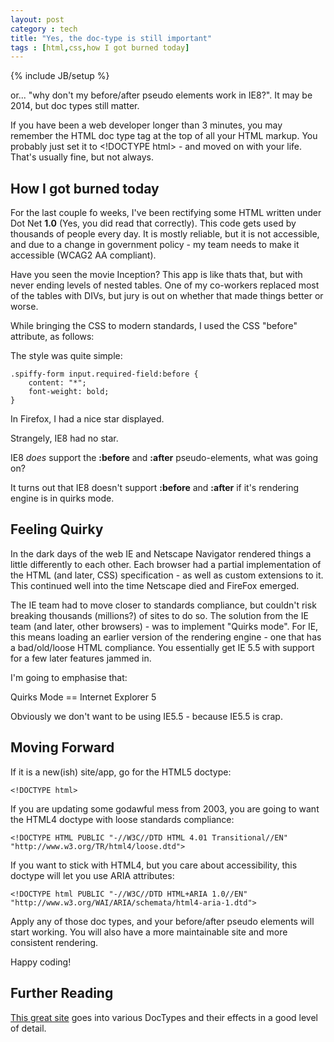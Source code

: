 ```yaml
---
layout: post
category : tech
title: "Yes, the doc-type is still important"
tags : [html,css,how I got burned today]
---
```

{% include JB/setup %}

or... "why don't my before/after pseudo elements work in IE8?". It may be 2014, but doc types still matter.

<!--more-->

If you have been a web developer longer than 3 minutes, you may remember the HTML doc type tag at the top of all your HTML markup. You probably just set it to &lt;!DOCTYPE html&gt; - and moved on with your life. That's usually fine, but not always.

## How I got burned today
For the last couple fo weeks, I've been rectifying some HTML written under Dot Net **1.0** (Yes, you did read that correctly). This code gets used by thousands of people every day. It is mostly reliable, but it is not accessible, and due to a change in government policy - my team needs to make it accessible (WCAG2 AA compliant).

Have you seen the movie Inception? This app is like thats that, but with never ending levels of nested tables. One of my co-workers replaced most of the tables with DIVs, but jury is out on whether that made things better or worse.

While bringing the CSS to modern standards, I used the CSS "before" attribute, as follows:

The style was quite simple:

```
.spiffy-form input.required-field:before {
    content: "*";
    font-weight: bold;
}
```

In Firefox, I had a nice star displayed.

Strangely, IE8 had no star.

IE8 *does* support the **:before** and **:after** pseudo-elements, what was going on?

It turns out that IE8 doesn't support **:before** and **:after** if it's rendering engine is in quirks mode.

## Feeling Quirky

In the dark days of the web IE and Netscape Navigator rendered things a little differently to each other. Each browser had a partial implementation of the HTML (and later, CSS) specification - as well as custom extensions to it. This continued well into the time Netscape died and FireFox emerged.

The IE team had to move closer to standards compliance, but couldn't risk breaking thousands (millions?) of sites to do so. The solution from the IE team (and later, other browsers) - was to implement "Quirks mode". For IE, this means loading an earlier version of the rendering engine - one that has a bad/old/loose HTML compliance. You essentially get IE 5.5 with support for a few later features jammed in.

I'm going to emphasise that:

<div class="bs-callout bs-callout-info">
  <p>Quirks Mode == Internet Explorer 5</p>
</div>

Obviously we don't want to be using IE5.5 - because IE5.5 is crap.

## Moving Forward

If it is a new(ish) site/app, go for the HTML5 doctype:

```
<!DOCTYPE html>
```

If you are updating some godawful mess from 2003, you are going to want the HTML4 doctype with loose standards compliance:

```
<!DOCTYPE HTML PUBLIC "-//W3C//DTD HTML 4.01 Transitional//EN" "http://www.w3.org/TR/html4/loose.dtd">
```

If you want to stick with HTML4, but you care about accessibility, this doctype will let you use ARIA attributes:

```
<!DOCTYPE html PUBLIC "-//W3C//DTD HTML+ARIA 1.0//EN" "http://www.w3.org/WAI/ARIA/schemata/html4-aria-1.dtd">
```

Apply any of those doc types, and your before/after pseudo elements will start working. You will also have a more maintainable site and more consistent rendering.

Happy coding!

## Further Reading

[This great site](https://hsivonen.fi/doctype/) goes into various DocTypes and their effects in a good level of detail.
